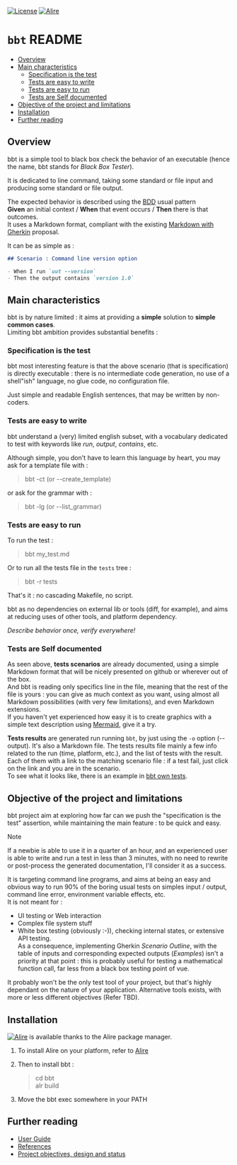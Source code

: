 [![License](https://img.shields.io/badge/License-Apache%202.0-blue.svg)](https://opensource.org/licenses/Apache-2.0) [![Alire](https://img.shields.io/endpoint?url=https://alire.ada.dev/badges/bbt.json)](https://alire.ada.dev/crates/bbt.html)


# `bbt` README <!-- omit from toc -->

- [Overview](#overview)
- [Main characteristics](#main-characteristics)
  - [Specification is the test](#specification-is-the-test)
  - [Tests are easy to write](#tests-are-easy-to-write)
  - [Tests are easy to run](#tests-are-easy-to-run)
  - [Tests are Self documented](#tests-are-self-documented)
- [Objective of the project and limitations](#objective-of-the-project-and-limitations)
- [Installation](#installation)
- [Further reading](#further-reading)

## Overview

bbt is a simple tool to black box check the behavior of an executable (hence the name, bbt stands for *Black Box Tester*).  

It is dedicated to line command, taking some standard or file input and producing some standard or file output.

The expected behavior is described using the [BDD](https://en.wikipedia.org/wiki/Behavior-driven_development) usual pattern  
**Given** an initial context / **When** that event occurs / **Then** there is that outcomes.   
It uses a Markdown format, compliant with the existing [Markdown with Gherkin](https://github.com/cucumber/gherkin/blob/main/MARKDOWN_WITH_GHERKIN.md#markdown-with-gherkin) proposal.
  
It can be as simple as :
```md
## Scenario : Command line version option

- When I run `uut --version`
- Then the output contains `version 1.0`
```

## Main characteristics

bbt is by nature limited : it aims at providing a **simple** solution to **simple common cases**.  
Limiting bbt ambition provides substantial benefits :

### Specification is the test

bbt most interesting feature is that the above scenario (that is specification) is directly executable : there is no intermediate code generation, no use of a shell"ish" language, no glue code, no configuration file.  

Just simple and readable English sentences, that may be written by non-coders.  

### Tests are easy to write

bbt understand a (very) limited english subset, with a vocabulary dedicated to test with keywords like *run*, *output*, *contains*, etc.

Although simple, you don't have to learn this language by heart, you may ask for a template file with :  
> bbt -ct (or --create_template)  

or ask for the grammar with :  
> bbt -lg (or --list_grammar)

### Tests are easy to run

To run the test :  
> bbt my_test.md

Or to run all the tests file in the `tests` tree :
> bbt -r tests

That's it : no cascading Makefile, no script.

bbt as no dependencies on external lib or tools (diff, for example), and aims at reducing uses of other tools, and platform dependency.  

*Describe behavior once, verify everywhere!*

### Tests are Self documented

As seen above, **tests scenarios** are already documented, using a simple Markdown format that will be nicely presented on github or wherever out of the box.  
And bbt is reading only specifics line in the file, meaning that the rest of the file is yours : you can give as much context as you want, using almost all Markdown possibilities (with very few limitations), and even Markdown extensions.  
If you haven't yet experienced how easy it is to create graphics with a simple text description using [Mermaid](https://mermaid.js.org/intro/), give it a try.

**Tests results** are generated run running `bbt`, by just using the `-o` option (--output). It's also a Markdown file. 
The tests results file mainly a few info related to the run (time, platform, etc.), and the list of tests with the result.
Each of them with a link to the matching scenario file : if a test fail, just click on the link and you are in the scenario.  
To see what it looks like, there is an example in [bbt own tests](docs/pass_tests.md).

## Objective of the project and limitations

bbt project aim at exploring how far can we push the "specification is the test" assertion, while maintaining the main feature : to be quick and easy. 
> [!NOTE]
> If a newbie is able to use it in a quarter of an hour, and an experienced user is able to write and run a test in less than 3 minutes, with no need to rewrite or post-process the generated documentation, I'll consider it as a success.    

It is targeting command line programs, and aims at being an easy and obvious way to run 90% of the boring usual tests on simples input / output, command line error, environment variable effects, etc.  
It is not meant for :
- UI testing or Web interaction 
- Complex file system stuff
- White box testing (obviously :-)), checking internal states, or extensive API testing.  
As a consequence, implementing Gherkin *Scenario Outline*, with the table of inputs and corresponding expected outputs (*Examples*) isn't a priority at that point : this is probably useful for testing a mathematical function call, far less from a black box testing point of vue.  

It probably won't be the only test tool of your project, but that's highly dependant on the nature of your application.
Alternative tools exists, with more or less different objectives (Refer TBD).  

## Installation

[![Alire](https://img.shields.io/endpoint?url=https://alire.ada.dev/badges/list_image.json)](https://alire.ada.dev/crates/list_image.html) is available thanks to the Alire package manager.  
1. To install Alire on your platform, refer to [Alire](https://alire.ada.dev/)  
   
2. Then to install bbt :
    > cd bbt  
    > alr build  

3. Move the bbt exec somewhere in your PATH

## Further reading
- [User Guide](docs/UG.md) 
- [References](docs/references.md) 
- [Project objectives, design and status](docs/project.md)

